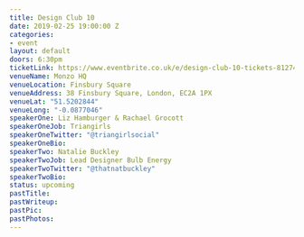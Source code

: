 ```yaml
---
title: Design Club 10
date: 2019-02-25 19:00:00 Z
categories:
- event
layout: default
doors: 6:30pm
ticketLink: https://www.eventbrite.co.uk/e/design-club-10-tickets-81274071937#tickets
venueName: Monzo HQ
venueLocation: Finsbury Square
venueAddress: 38 Finsbury Square, London, EC2A 1PX
venueLat: "51.5202844"
venueLong: "-0.0877046"
speakerOne: Liz Hamburger & Rachael Grocott
speakerOneJob: Triangirls
speakerOneTwitter: "@triangirlsocial"
speakerOneBio:
speakerTwo: Natalie Buckley
speakerTwoJob: Lead Designer Bulb Energy
speakerTwoTwitter: "@thatnatbuckley"
speakerTwoBio:
status: upcoming
pastTitle:
pastWriteup:
pastPic:
pastPhotos:
---
```

